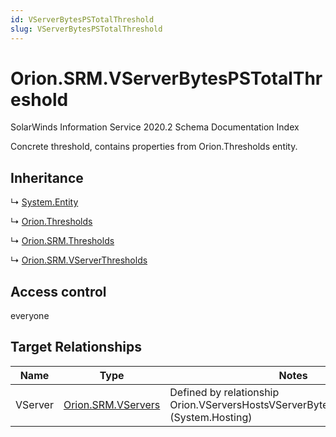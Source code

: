 ```yaml
---
id: VServerBytesPSTotalThreshold
slug: VServerBytesPSTotalThreshold
---
```


# Orion.SRM.VServerBytesPSTotalThreshold

SolarWinds Information Service 2020.2 Schema Documentation Index

Concrete threshold, contains properties from Orion.Thresholds entity.

## Inheritance

↳ [System.Entity](./../System/Entity)

↳ [Orion.Thresholds](./../Orion/Thresholds)

↳ [Orion.SRM.Thresholds](./../Orion.SRM/Thresholds)

↳ [Orion.SRM.VServerThresholds](./../Orion.SRM/VServerThresholds)

## Access control

everyone

## Target Relationships

| Name | Type | Notes |
| ------ | ------ | ------ |
| VServer | [Orion.SRM.VServers](./../Orion.SRM/VServers) | Defined by relationship Orion.VServersHostsVServerBytesPSTotalThreshold (System.Hosting) |

